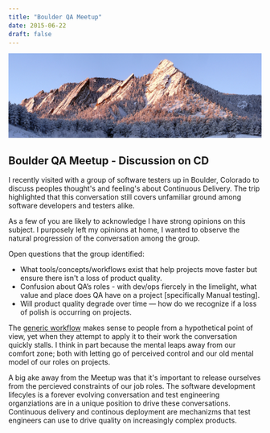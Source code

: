 ```yaml
---
title: "Boulder QA Meetup"
date: 2015-06-22
draft: false
---
```

![Boulder, Colorado](/blog/2015/boulder_flatirons.jpeg)

Boulder QA Meetup - Discussion on CD
--------------------------------------

I recently visited with a group of software testers up in Boulder, Colorado to
discuss peoples thought's and feeling's about Continuous Delivery. The trip
highlighted that this conversation still covers unfamiliar ground among software
developers and testers alike.

As a few of you are likely to acknowledge I have strong opinions on this subject.
I purposely left my opinions at home, I wanted to observe the natural progression
of the conversation among the group.

Open questions that the group identified:

* What tools/concepts/workflows exist that help projects move faster but ensure there isn't a loss of product quality.
* Confusion about QA’s roles - with dev/ops fiercely in the limelight, what value and place does QA have on a project [specifically Manual testing].
* Will product quality degrade over time — how do we recognize if a loss of polish is occurring on projects.

The [generic workflow](http://secretmustache.com/2014/10/continuous-delivery-discussion.html) makes sense to people from a hypothetical point of view,
yet when they attempt to apply it to their work the conversation quickly stalls.
I think in part because the mental leaps away from our comfort zone; both with
letting go of perceived control and our old mental model of our roles on projects.

A big ake away from the Meetup was that it's important to release ourselves from the percieved constraints of our job roles.
The software development lifecyles is a forever evolving conversation and test engineering organziations are in a unique
position to drive these conversations. Continuous delivery and continous deployment are mechanizms that test engineers can
use to drive quality on increasingly complex products.